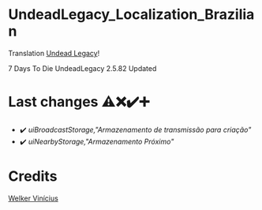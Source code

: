 # UndeadLegacy_Localization_Brazilian

Translation <a href="https://ul.subquake.com/" tittle="Undead Legacy" rel="nofollow">Undead Legacy</a>!

7 Days To Die UndeadLegacy 2.5.82 Updated <br>

# Last changes ⚠️❌✔️➕
- ✔️ _uiBroadcastStorage,"Armazenamento de transmissão para criação"_
- ✔️ _uiNearbyStorage,"Armazenamento Próximo"_

# Credits
<a href="https://github.com/welkervinicius/UndeadLegacy_Localization_Brazilian" tittle="" rel="nofollow">Welker Vinícius</a>
